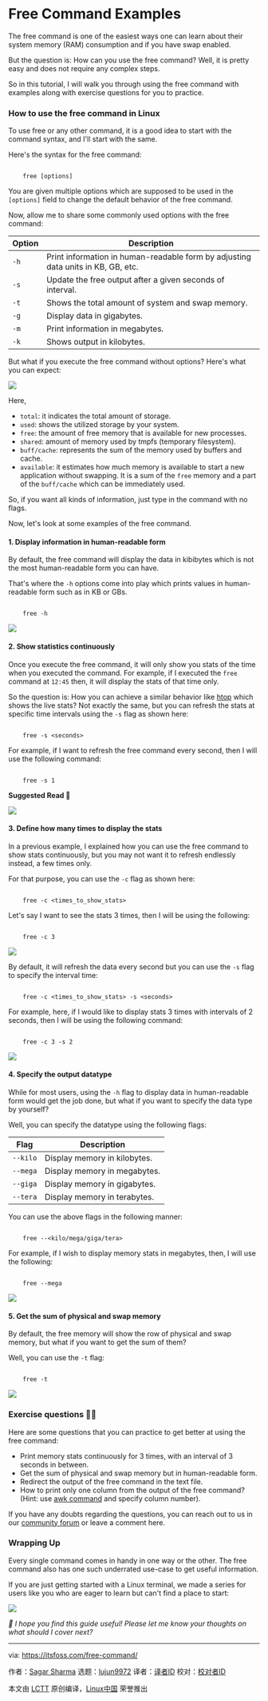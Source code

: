 [#]: subject: "Free Command Examples"
[#]: via: "https://itsfoss.com/free-command/"
[#]: author: "Sagar Sharma https://itsfoss.com/author/sagar/"
[#]: collector: "lujun9972/lctt-scripts-1700446145"
[#]: translator: " "
[#]: reviewer: " "
[#]: publisher: " "
[#]: url: " "

Free Command Examples
======

The free command is one of the easiest ways one can learn about their system memory (RAM) consumption and if you have swap enabled.

But the question is: How can you use the free command? Well, it is pretty easy and does not require any complex steps.

So in this tutorial, I will walk you through using the free command with examples along with exercise questions for you to practice.

### How to use the free command in Linux

To use free or any other command, it is a good idea to start with the command syntax, and I'll start with the same.

Here's the syntax for the free command:

```

    free [options]

```

You are given multiple options which are supposed to be used in the `[options]` field to change the default behavior of the free command.

Now, allow me to share some commonly used options with the free command:

Option | Description
---|---
`-h` | Print information in human-readable form by adjusting data units in KB, GB, etc.
`-s ` | Update the free output after a given seconds of interval.
`-t` | Shows the total amount of system and swap memory.
`-g` | Display data in gigabytes.
`-m` | Print information in megabytes.
`-k` | Shows output in kilobytes.

But what if you execute the free command without options? Here's what you can expect:

![][1]

Here,

  * `total`: it indicates the total amount of storage.
  * `used`: shows the utilized storage by your system.
  * `free`: the amount of free memory that is available for new processes.
  * `shared`: amount of memory used by tmpfs (temporary filesystem).
  * `buff/cache`: represents the sum of the memory used by buffers and cache.
  * `available`: it estimates how much memory is available to start a new application without swapping. It is a sum of the `free` memory and a part of the `buff/cache` which can be immediately used.



So, if you want all kinds of information, just type in the command with no flags.

Now, let's look at some examples of the free command.

#### 1\. Display information in human-readable form

By default, the free command will display the data in kibibytes which is not the most human-readable form you can have.

That's where the `-h` options come into play which prints values in human-readable form such as in KB or GBs.

```

    free -h

```

![][2]

#### 2\. Show statistics continuously

Once you execute the free command, it will only show you stats of the time when you executed the command. For example, if I executed the `free` command at `12:45` then, it will display the stats of that time only.

So the question is: How you can achieve a similar behavior like [htop][3] which shows the live stats? Not exactly the same, but you can refresh the stats at specific time intervals using the `-s` flag as shown here:

```

    free -s <seconds>

```

For example, if I want to refresh the free command every second, then I will use the following command:

```

    free -s 1

```

**Suggested Read 📖**

![][4]

#### 3\. Define how many times to display the stats

In a previous example, I explained how you can use the free command to show stats continuously, but you may not want it to refresh endlessly instead, a few times only.

For that purpose, you can use the `-c` flag as shown here:

```

    free -c <times_to_show_stats>

```

Let's say I want to see the stats 3 times, then I will be using the following:

```

    free -c 3

```

![][5]

By default, it will refresh the data every second but you can use the `-s` flag to specify the interval time:

```

    free -c <times_to_show_stats> -s <seconds>

```

For example, here, if I would like to display stats 3 times with intervals of 2 seconds, then I will be using the following command:

```

    free -c 3 -s 2

```

![][6]

#### 4\. Specify the output datatype

While for most users, using the `-h` flag to display data in human-readable form would get the job done, but what if you want to specify the data type by yourself?

Well, you can specify the datatype using the following flags:

Flag | Description
---|---
`--kilo` | Display memory in kilobytes.
`--mega` | Display memory in megabytes.
`--giga` | Display memory in gigabytes.
`--tera` | Display memory in terabytes.

You can use the above flags in the following manner:

```

    free --<kilo/mega/giga/tera>

```

For example, if I wish to display memory stats in megabytes, then, I will use the following:

```

    free --mega

```

![][7]

#### 5\. Get the sum of physical and swap memory

By default, the free memory will show the row of physical and swap memory, but what if you want to get the sum of them?

Well, you can use the `-t` flag:

```

    free -t

```

![][8]

### Exercise questions 👨‍💻

Here are some questions that you can practice to get better at using the free command:

  * Print memory stats continuously for 3 times, with an interval of 3 seconds in between.
  * Get the sum of physical and swap memory but in human-readable form.
  * Redirect the output of the free command in the text file.
  * How to print only one column from the output of the free command? (Hint: use [awk command][9] and specify column number).



If you have any doubts regarding the questions, you can reach out to us in our [community forum][10] or leave a comment here.

### Wrapping Up

Every single command comes in handy in one way or the other. The free command also has one such underrated use-case to get useful information.

If you are just getting started with a Linux terminal, we made a series for users like you who are eager to learn but can't find a place to start:

![][4]

_💬 I hope you find this guide useful! Please let me know your thoughts on what should I cover next?_

--------------------------------------------------------------------------------

via: https://itsfoss.com/free-command/

作者：[Sagar Sharma][a]
选题：[lujun9972][b]
译者：[译者ID](https://github.com/译者ID)
校对：[校对者ID](https://github.com/校对者ID)

本文由 [LCTT](https://github.com/LCTT/TranslateProject) 原创编译，[Linux中国](https://linux.cn/) 荣誉推出

[a]: https://itsfoss.com/author/sagar/
[b]: https://github.com/lujun9972
[1]: https://itsfoss.com/content/images/2024/01/Use-free-command-without-any-options.png
[2]: https://itsfoss.com/content/images/2024/01/Get-human-readable-data-through-the-free-command-in-Linux.png
[3]: https://itsfoss.com/use-htop/
[4]: https://itsfoss.com/content/images/size/w256h256/2022/12/android-chrome-192x192.png
[5]: https://itsfoss.com/content/images/2024/01/Specify-how-many-times-the-free-command-should-display-the-stats.gif
[6]: https://itsfoss.com/content/images/2024/01/Specify-how-many-times-the-free-command-should-display-the-stats-with-custom-intevals.gif
[7]: https://itsfoss.com/content/images/2024/01/Print-memory-statistics-in-megabytes-using-the-free-command-in-Linux.png
[8]: https://itsfoss.com/content/images/2024/01/Get-the-sum-of-physical-and-swap-memory-using-the-free-command.png
[9]: https://linuxhandbook.com/awk-command-tutorial/
[10]: https://itsfoss.community/

